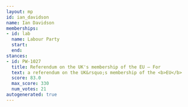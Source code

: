 ```yaml
---
layout: mp
id: ian_davidson
name: Ian Davidson
memberships:
- id: lab
  name: Labour Party
  start: 
  end: 
stances:
- id: PW-1027
  title: Referendum on the UK's membership of the EU — For
  text: a referendum on the UK&rsquo;s membership of the <b>EU</b>
  score: 83.0
  max_score: 330
  num_votes: 21
autogenerated: true
---
```

